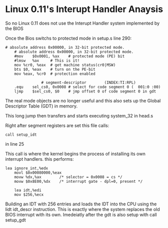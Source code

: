 # Linux 0.11's Interupt Handler Anaysis

So no Linux 0.11 does not use the Interupt Handler system implemented by the BIOS

Once the Bios switchs to protected mode in setup.s line 290:

```{assembly}
# absolute address 0x00000, in 32-bit protected mode.
	# absolute address 0x00000, in 32-bit protected mode.
	#mov	$0x0001, %ax	# protected mode (PE) bit
	#lmsw	%ax		# This is it!
	mov	%cr0, %eax	# get machine status(cr0|MSW)
	bts	$0, %eax	# turn on the PE-bit
	mov	%eax, %cr0	# protection enabled

				# segment-descriptor        (INDEX:TI:RPL)
	.equ	sel_cs0, 0x0008 # select for code segment 0 (  001:0 :00)
	ljmp	$sel_cs0, $0	# jmp offset 0 of code segment 0 in gdt
```

The real mode objects are no longer useful and this also sets up the Global Descriptor Table (GDT) in memory.

This long jump then transfers and starts executing system_32 in head.s

Right after segment registers are set this file calls:

```assembly
call setup_idt
```

in line 25

This call is where the kernel begins the process of installing its own interrupt handlers.
this performs:

```
lea ignore_int,%edx
	movl $0x00080000,%eax
	movw %dx,%ax		/* selector = 0x0008 = cs */
	movw $0x8E00,%dx	/* interrupt gate - dpl=0, present */

	lea idt,%edi
	mov $256,%ecx
```

Building an IDT with 256 entries and loads the IDT into the CPU using the lidt idt_descr instruction.
This is exactly where the system replaces the old BIOS interrupt with its own. Imedeiatly after the gdt is also setup with call setup_gdt
